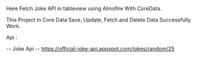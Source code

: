 Here Fetch Joke API in tableview using Almofire With CoreData.

This Project in Core Data Save, Update, Fetch and Delete Data Successfully Work.

Api :

-- Joke Api
-- https://official-joke-api.appspot.com/jokes/random/25

